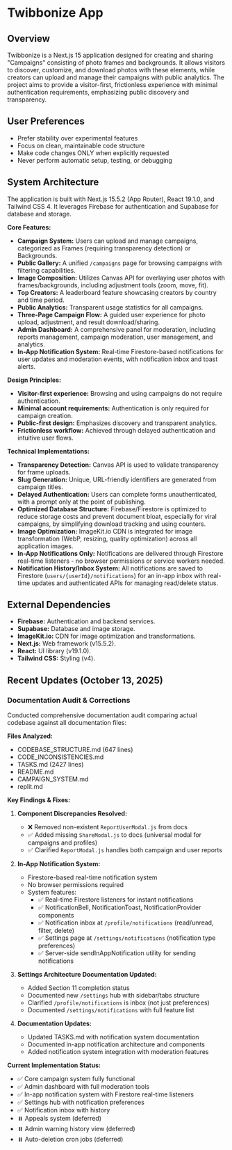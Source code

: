 # Twibbonize App

## Overview
Twibbonize is a Next.js 15 application designed for creating and sharing "Campaigns" consisting of photo frames and backgrounds. It allows visitors to discover, customize, and download photos with these elements, while creators can upload and manage their campaigns with public analytics. The project aims to provide a visitor-first, frictionless experience with minimal authentication requirements, emphasizing public discovery and transparency.

## User Preferences
- Prefer stability over experimental features
- Focus on clean, maintainable code structure
- Make code changes ONLY when explicitly requested
- Never perform automatic setup, testing, or debugging

## System Architecture
The application is built with Next.js 15.5.2 (App Router), React 19.1.0, and Tailwind CSS 4. It leverages Firebase for authentication and Supabase for database and storage.

**Core Features:**
- **Campaign System:** Users can upload and manage campaigns, categorized as Frames (requiring transparency detection) or Backgrounds.
- **Public Gallery:** A unified `/campaigns` page for browsing campaigns with filtering capabilities.
- **Image Composition:** Utilizes Canvas API for overlaying user photos with frames/backgrounds, including adjustment tools (zoom, move, fit).
- **Top Creators:** A leaderboard feature showcasing creators by country and time period.
- **Public Analytics:** Transparent usage statistics for all campaigns.
- **Three-Page Campaign Flow:** A guided user experience for photo upload, adjustment, and result download/sharing.
- **Admin Dashboard:** A comprehensive panel for moderation, including reports management, campaign moderation, user management, and analytics.
- **In-App Notification System:** Real-time Firestore-based notifications for user updates and moderation events, with notification inbox and toast alerts.

**Design Principles:**
- **Visitor-first experience:** Browsing and using campaigns do not require authentication.
- **Minimal account requirements:** Authentication is only required for campaign creation.
- **Public-first design:** Emphasizes discovery and transparent analytics.
- **Frictionless workflow:** Achieved through delayed authentication and intuitive user flows.

**Technical Implementations:**
- **Transparency Detection:** Canvas API is used to validate transparency for frame uploads.
- **Slug Generation:** Unique, URL-friendly identifiers are generated from campaign titles.
- **Delayed Authentication:** Users can complete forms unauthenticated, with a prompt only at the point of publishing.
- **Optimized Database Structure:** Firebase/Firestore is optimized to reduce storage costs and prevent document bloat, especially for viral campaigns, by simplifying download tracking and using counters.
- **Image Optimization:** ImageKit.io CDN is integrated for image transformation (WebP, resizing, quality optimization) across all application images.
- **In-App Notifications Only:** Notifications are delivered through Firestore real-time listeners - no browser permissions or service workers needed.
- **Notification History/Inbox System:** All notifications are saved to Firestore (`users/{userId}/notifications`) for an in-app inbox with real-time updates and authenticated APIs for managing read/delete status.

## External Dependencies
- **Firebase:** Authentication and backend services.
- **Supabase:** Database and image storage.
- **ImageKit.io:** CDN for image optimization and transformations.
- **Next.js:** Web framework (v15.5.2).
- **React:** UI library (v19.1.0).
- **Tailwind CSS:** Styling (v4).

## Recent Updates (October 13, 2025)

### Documentation Audit & Corrections
Conducted comprehensive documentation audit comparing actual codebase against all documentation files:

**Files Analyzed:**
- CODEBASE_STRUCTURE.md (647 lines)
- CODE_INCONSISTENCIES.md
- TASKS.md (2427 lines)
- README.md
- CAMPAIGN_SYSTEM.md
- replit.md

**Key Findings & Fixes:**
1. **Component Discrepancies Resolved:**
   - ❌ Removed non-existent `ReportUserModal.js` from docs
   - ✅ Added missing `ShareModal.js` to docs (universal modal for campaigns and profiles)
   - ✅ Clarified `ReportModal.js` handles both campaign and user reports

2. **In-App Notification System:**
   - Firestore-based real-time notification system
   - No browser permissions required
   - System features:
     - ✅ Real-time Firestore listeners for instant notifications
     - ✅ NotificationBell, NotificationToast, NotificationProvider components
     - ✅ Notification inbox at `/profile/notifications` (read/unread, filter, delete)
     - ✅ Settings page at `/settings/notifications` (notification type preferences)
     - ✅ Server-side sendInAppNotification utility for sending notifications

3. **Settings Architecture Documentation Updated:**
   - Added Section 11 completion status
   - Documented new `/settings` hub with sidebar/tabs structure
   - Clarified `/profile/notifications` is inbox (not just preferences)
   - Documented `/settings/notifications` with full feature list

4. **Documentation Updates:**
   - Updated TASKS.md with notification system documentation
   - Documented in-app notification architecture and components
   - Added notification system integration with moderation features

**Current Implementation Status:**
- ✅ Core campaign system fully functional
- ✅ Admin dashboard with full moderation tools
- ✅ In-app notification system with Firestore real-time listeners
- ✅ Settings hub with notification preferences
- ✅ Notification inbox with history
- ⏸️ Appeals system (deferred)
- ⏸️ Admin warning history view (deferred)
- ⏸️ Auto-deletion cron jobs (deferred)

